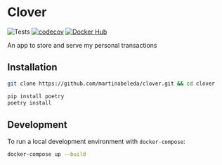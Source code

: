 # Clover

![Tests](https://github.com/martinabeleda/clover/workflows/Tests/badge.svg)
[![codecov](https://codecov.io/gh/martinabeleda/clover/branch/master/graph/badge.svg?token=DX06DKY74P)](https://codecov.io/gh/martinabeleda/clover)
[![Docker Hub](https://img.shields.io/badge/docker-ready-blue.svg)](https://registry.hub.docker.com/u/martinabeleda/clover/)

An app to store and serve my personal transactions

## Installation

```bash
git clone https://github.com/martinabeleda/clover.git && cd clover
```

```bash
pip install poetry
poetry install
```

## Development

To run a local development environment with `docker-compose`:

```bash
docker-compose up --build
```

